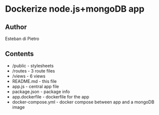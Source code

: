 # Dockerize node.js+mongoDB app 

## Author
Esteban di Pietro 

## Contents

* /public - stylesheets
* /routes - 3 route files 
* /views - 6 views
* README.md - this file
* app.js - central app file
* package.json - package info 
* app.dockerfile - dockerfile for the app
* docker-compose.yml - docker compose between app and a mongoDB image
